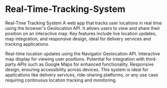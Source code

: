# Real-Time-Tracking-System
 Real-Time Tracking System A web app that tracks user locations in real time using the browser's Geolocation API. It allows users to view and share their position on an interactive map. Key features include live location updates, map integration, and responsive design, ideal for delivery services and tracking applications.

 
 Real-time location updates using the Navigator Geolocation API.
Interactive map display for viewing user positions.
Potential for integration with third-party APIs such as Google Maps for enhanced functionality.
Responsive design, ensuring accessibility across devices.
This system is ideal for applications like delivery services, ride-sharing platforms, or any use case requiring continuous location tracking and monitoring.
